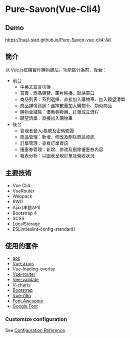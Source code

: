 # Pure-Savon(Vue-Cli4)

## Demo

https://huai-sian.github.io/Pure-Savon-vue-cli4-/#/
## 簡介

以 Vue.js框架實作購物網站，功能區分為前、後台：
* 前台
  - 中英文語言切換
  - 首頁：商品導覽、圖片輪播、聯絡窗口
  - 商品列表：系列選擇、直接加入購物車、加入願望清單
  - 商品詳情資訊：選擇數量加入購物車、類似商品
  - 購物車結帳：優惠券套用、訂單成立流程
  - 願望清單：直接加入購物車
* 後台
  - 管理者登入:帳號及密碼驗證
  - 商品管理：新增、修改及刪除商品資訊
  - 訂單管理：查看訂單資訊
  - 優惠券管理：新增、修改及刪除優惠券內容
  - 報表分析：以圖表呈現訂單及營收狀況
## 主要技術

* Vue Cli4
* VueRouter
* Webpack
* RWD
* Ajax(串接API)
* Bootstrap 4
* SCSS
* LocalStorage
* ESLint(eslint-config-standard)
## 使用的套件

* [aos](https://michalsnik.github.io/aos/)
* [Vue-axios](https://github.com/imcvampire/vue-axios#readme)
* [Vue-loading-overlay](https://github.com/ankurk91/vue-loading-overlay)
* [Vue-router](https://github.com/vuejs/vue-router#readme)
* [Vee-validate](https://vee-validate.logaretm.com/v3/)
* [V-charts](https://v-charts.js.org/#/)
* [Bootstrap](https://getbootstrap.com/)
* [Vue-i18n](https://github.com/kazupon/vue-i18n#readme)
* [Font Awesome](https://fontawesome.com/)
* [Google Font](https://fonts.google.com/)

### Customize configuration
See [Configuration Reference](https://cli.vuejs.org/config/).
